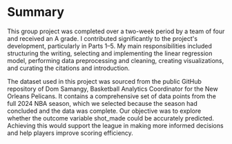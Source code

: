 # Summary
This group project was completed over a two-week period by a team of four and received an A grade. I contributed significantly to the project's development, particularly in Parts 1–5. My main responsibilities included structuring the writing, selecting and implementing the linear regression model, performing data preprocessing and cleaning, creating visualizations, and curating the citations and introduction.

The dataset used in this project was sourced from the public GitHub repository of Dom Samangy, Basketball Analytics Coordinator for the New Orleans Pelicans. It contains a comprehensive set of data points from the full 2024 NBA season, which we selected because the season had concluded and the data was complete. Our objective was to explore whether the outcome variable shot_made could be accurately predicted. Achieving this would support the league in making more informed decisions and help players improve scoring efficiency.
